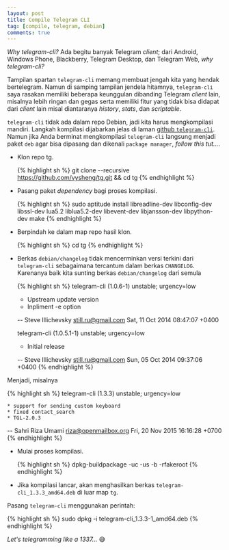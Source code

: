 ```yaml
---
layout: post
title: Compile Telegram CLI
tag: [compile, telegram, debian]
comments: true
---
```


*Why telegram-cli?* Ada begitu banyak Telegram *client*; dari Android, Windows Phone, Blackberry, Telegram Desktop, dan Telegram Web, *why telegram-cli?*

Tampilan spartan `telegram-cli` memang membuat jengah kita yang hendak bertelegram. Namun di samping tampilan jendela hitamnya, `telegram-cli` saya rasakan memiliki beberapa keunggulan dibanding Telegram *client* lain, misalnya lebih ringan dan gegas serta memiliki fitur yang tidak bisa didapat dari *client* lain misal diantaranya *history*, *stats*, dan *scriptable*.

`telegram-cli` tidak ada dalam repo Debian, jadi kita harus mengkompilasi mandiri. Langkah kompilasi dijabarkan jelas di laman [github `telegram-cli`](https://github.com/vysheng/tg). Namun jika Anda berminat mengkompilasi `telegram-cli` langsung menjadi paket `deb` agar bisa dipasang dan dikenali `package manager`, *follow this tut...*.

* Klon repo tg.  

  {% highlight sh %}
  git clone --recursive https://github.com/vysheng/tg.git && cd tg
  {% endhighlight %}

* Pasang paket *dependency* bagi proses kompilasi.  

  {% highlight sh %}
  sudo aptitude install libreadline-dev libconfig-dev libssl-dev lua5.2 liblua5.2-dev libevent-dev libjansson-dev libpython-dev make 
  {% endhighlight %}

* Berpindah ke dalam map repo hasil klon.  

  {% highlight sh %}
  cd tg
  {% endhighlight %}

* Berkas `debian/changelog` tidak mencerminkan versi terkini dari `telegram-cli` sebagaimana tercantum dalam berkas `CHANGELOG`.  
Karenanya baik kita sunting berkas `debian/changelog` dari semula  

  {% highlight sh %}
  telegram-cli (1.0.6-1) unstable; urgency=low

    * Upstream update version
    * Inpliment -e option

   -- Steve Illichevsky <still.ru@gmail.com>  Sat, 11 Oct 2014 08:47:07 +0400

  telegram-cli (1.0.5.1-1) unstable; urgency=low

    * Initial release

   -- Steve Illichevsky <still.ru@gmail.com>  Sun, 05 Oct 2014 09:37:06 +0400
  {% endhighlight %}  

Menjadi, misalnya

  {% highlight sh %}
  telegram-cli (1.3.3) unstable; urgency=low

    * support for sending custom keyboard 
    * fixed contact_search
    * TGL-2.0.3

   -- Sahri Riza Umami <riza@openmailbox.org>  Fri, 20 Nov 2015 16:16:28 +0700
  {% endhighlight %}

* Mulai proses kompilasi.

  {% highlight sh %}
  dpkg-buildpackage -uc -us -b -rfakeroot
  {% endhighlight %}

* Jika kompilasi lancar, akan menghasilkan berkas `telegram-cli_1.3.3_amd64.deb` di luar map `tg`.  

Pasang `telegram-cli` menggunakan perintah:

  {% highlight sh %}
  sudo dpkg -i telegram-cli_1.3.3-1_amd64.deb
  {% endhighlight %}

*Let's telegramming like a 1337...* :sweat_smile:
